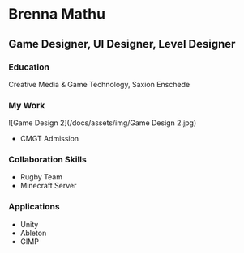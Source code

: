 # Brenna Mathu 
## Game Designer, UI Designer, Level Designer

### Education
Creative Media & Game Technology, Saxion Enschede

### My Work
![Game Design 2](/docs/assets/img/Game Design 2.jpg)
- CMGT Admission

### Collaboration Skills
- Rugby Team
- Minecraft Server

### Applications
- Unity
- Ableton
- GIMP
